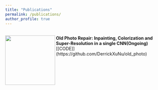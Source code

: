 ```yaml
---
title: "Publications"
permalink: /publications/
author_profile: true
---
```

<br>
<img align="left" width="160" height="160" src="https://derrickxunu.github.io/files/OLD_PHOTO.PNG">
<b>Old Photo Repair: Inpainting, Colorization and Super-Resolution in a single CNN(Ongoing)</b> <br> 
[[CODE]](https://github.com/DerrickXuNu/old_photo) <br>


